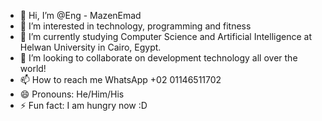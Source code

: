 - 👋 Hi, I’m @Eng - MazenEmad
- 👀 I’m interested in technology, programming and fitness
- 🌱 I’m currently studying Computer Science and Artificial Intelligence at Helwan University in Cairo, Egypt.
- 💞️ I’m looking to collaborate on development technology all over the world!
- 📫 How to reach me WhatsApp +02 01146511702 
- 😄 Pronouns: He/Him/His
- ⚡ Fun fact: I am hungry now :D

<!---
MazenEmadAbdelsattar/MazenEmadAbdelsattar is a ✨ special ✨ repository because its `README.md` (this file) appears on your GitHub profile.
You can click the Preview link to take a look at your changes.
--->
